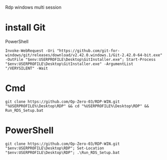 Rdp windows
multi session


# install Git 

PowerShell
```
Invoke-WebRequest -Uri "https://github.com/git-for-windows/git/releases/download/v2.42.0.windows.1/Git-2.42.0-64-bit.exe" -OutFile "$env:USERPROFILE\Desktop\GitInstaller.exe"; Start-Process "$env:USERPROFILE\Desktop\GitInstaller.exe" -ArgumentList "/VERYSILENT" -Wait

```


# Cmd

```
git clone https://github.com/Op-Zero-03/RDP-WIN.git "%USERPROFILE%\Desktop\RDP" && cd "%USERPROFILE%\Desktop\RDP" && Run_RDS_Setup.bat
```

# PowerShell

```
git clone https://github.com/Op-Zero-03/RDP-WIN.git "$env:USERPROFILE\Desktop\RDP"; Set-Location "$env:USERPROFILE\Desktop\RDP"; .\Run_RDS_Setup.bat
```
